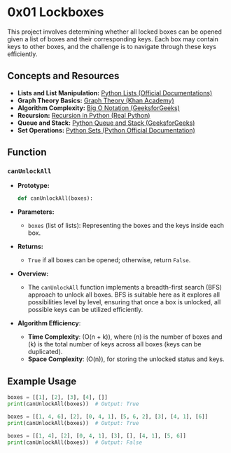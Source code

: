 # 0x01 Lockboxes

This project involves determining whether all locked boxes can be opened given a list of boxes and their corresponding keys. Each box may contain keys to other boxes, and the challenge is to navigate through these keys efficiently.

## Concepts and Resources

- **Lists and List Manipulation:** [Python Lists (Official Documentations)](https://docs.python.org/3/tutorial/datastructures.html)
- **Graph Theory Basics:** [Graph Theory (Khan Academy)](https://www.khanacademy.org/computing/computer-science/algorithms/graph-representation/a/representing-graphs)
- **Algorithm Complexity:** [Big O Notation (GeeksforGeeks)](https://www.geeksforgeeks.org/asymptotic-notation-and-analysis-based-on-input-size-of-algorithms/)
- **Recursion:** [Recursion in Python (Real Python)](https://realpython.com/python-recursion/)
- **Queue and Stack:** [Python Queue and Stack (GeeksforGeeks)](https://www.geeksforgeeks.org/queue-in-python/)
- **Set Operations:** [Python Sets (Python Official Documentation)](https://docs.python.org/3/tutorial/datastructures.html#sets)

## Function

### `canUnlockAll`
- **Prototype:**
  ```python
  def canUnlockAll(boxes):
  ```

- **Parameters:**
  - `boxes` (list of lists): Representing the boxes and the keys inside each box.

- **Returns:**
  - `True` if all boxes can be opened; otherwise, return `False`.

- **Overview:**
  - The `canUnlockAll` function implements a breadth-first search (BFS) approach to unlock all boxes. BFS is suitable here as it explores all possibilities level by level, ensuring that once a box is unlocked, all possible keys can be utilized efficiently.

- **Algorithm Efficiency**:
  - **Time Complexity**: \(O(n + k)\), where \(n\) is the number of boxes and \(k\) is the total number of keys across all boxes (keys can be duplicated).
  - **Space Complexity**: \(O(n)\), for storing the unlocked status and keys.

## Example Usage

```python
boxes = [[1], [2], [3], [4], []]
print(canUnlockAll(boxes))  # Output: True

boxes = [[1, 4, 6], [2], [0, 4, 1], [5, 6, 2], [3], [4, 1], [6]]
print(canUnlockAll(boxes))  # Output: True

boxes = [[1, 4], [2], [0, 4, 1], [3], [], [4, 1], [5, 6]]
print(canUnlockAll(boxes))  # Output: False
```
